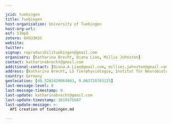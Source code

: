 ```yaml
---

jcid: tuebingen
title: Tuebingen
host-organisation: University of Tuebingen
host-org-url: 
osf: 53mp8
zotero: 6H5U3KSS
website: 
twitter: 
signup: reproducibilituebingen@gmail.com
organisers: [Katharina Brecht, Diana Liao, Millie Johnston]
contact: katharinabrecht@gmail.com
additional-contact: [Diana.A.Liao@gmail.com, milliej.johnston@gmail.com]
address: [Katharina Brecht, LS Tierphysiologie, Institut für Neurobiologie, Auf der Morgenstelle 28, 72076 Tübingen]
country: Germany
geolocation: [48.5202429064003, 9.063720703125]
last-message-level: 0
last-message-timestamp: 0
last-update: katharinabrecht@gmail.com
last-update-timestamp: 1615475667
last-update-message: >-
  API creation of tuebingen.md

---
```



